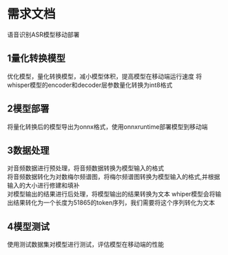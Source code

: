 # 需求文档
语音识别ASR模型移动部署
## 1量化转换模型
优化模型，量化转换模型，减小模型体积，提高模型在移动端运行速度
将whisper模型的encoder和decoder层参数量化转换为int8格式
## 2模型部署
将量化转换后的模型导出为onnx格式，使用onnxruntime部署模型到移动端
## 3数据处理
对音频数据进行预处理，将音频数据转换为模型输入的格式  
将音频数据转化为对数梅尔频谱图，将梅尔频谱图转换为模型输入的格式,并根据输入的大小进行修建和填补  
对模型输出的结果进行后处理，将模型输出的结果转换为文本
whiper模型会将输出结果转化为一个长度为51865的token序列，我们需要将这个序列转化为文本
## 4模型测试
使用测试数据集对模型进行测试，评估模型在移动端的性能
